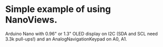 # Simple example of using NanoViews.

Arduino Nano with 0.96" or 1.3" OLED display on I2C (SDA and SCL need 3.3k pull-ups!) 
and an AnalogNavigationKeypad on A0, A1.
